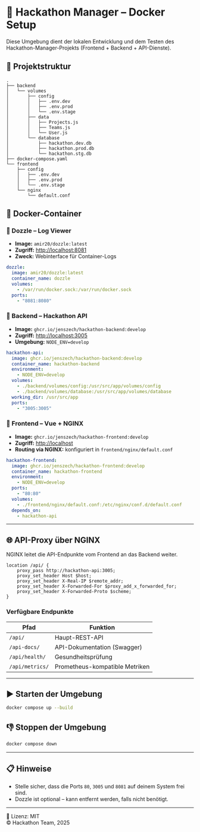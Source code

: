# 🚀 Hackathon Manager – Docker Setup

Diese Umgebung dient der lokalen Entwicklung und dem Testen des Hackathon-Manager-Projekts (Frontend + Backend + API-Dienste).

## 📁 Projektstruktur

```
.
├── backend
│   └── volumes
│       ├── config
│       │   ├── .env.dev
│       │   ├── .env.prod
│       │   └── .env.stage
│       ├── data
│       │   ├── Projects.js
│       │   ├── Teams.js
│       │   └── User.js
│       └── database
│           ├── hackathon.dev.db
│           ├── hackathon.prod.db
│           └── hackathon.stg.db
├── docker-compose.yaml
└── frontend
    ├── config
    │   ├── .env.dev
    │   ├── .env.prod
    │   └── .env.stage
    └── nginx
        └── default.conf

```

## 🧱 Docker-Container

### 🔹 Dozzle – Log Viewer

- **Image:** `amir20/dozzle:latest`
- **Zugriff:** [http://localhost:8081](http://localhost:8081)
- **Zweck:** Webinterface für Container-Logs

```yaml
dozzle:
  image: amir20/dozzle:latest
  container_name: dozzle
  volumes:
    - /var/run/docker.sock:/var/run/docker.sock
  ports:
    - "8081:8080"
```

### 🔹 Backend – Hackathon API

- **Image:** `ghcr.io/jenszech/hackathon-backend:develop`
- **Zugriff:** [http://localhost:3005](http://localhost:3005)
- **Umgebung:** `NODE_ENV=develop`

```yaml
hackathon-api:
  image: ghcr.io/jenszech/hackathon-backend:develop
  container_name: hackathon-backend
  environment:
    - NODE_ENV=develop
  volumes:
    - ./backend/volumes/config:/usr/src/app/volumes/config
    - ./backend/volumes/database:/usr/src/app/volumes/database
  working_dir: /usr/src/app
  ports:
    - "3005:3005"
```

### 🔹 Frontend – Vue + NGINX

- **Image:** `ghcr.io/jenszech/hackathon-frontend:develop`
- **Zugriff:** [http://localhost](http://localhost)
- **Routing via NGINX:** konfiguriert in `frontend/nginx/default.conf`

```yaml
hackathon-frontend:
  image: ghcr.io/jenszech/hackathon-frontend:develop
  container_name: hackathon-frontend
  environment:
    - NODE_ENV=develop
  ports:
    - "80:80"
  volumes:
    - ./frontend/nginx/default.conf:/etc/nginx/conf.d/default.conf
  depends_on:
    - hackathon-api
```

---

## 🌐 API-Proxy über NGINX

NGINX leitet die API-Endpunkte vom Frontend an das Backend weiter.

```nginx
location /api/ {
    proxy_pass http://hackathon-api:3005;
    proxy_set_header Host $host;
    proxy_set_header X-Real-IP $remote_addr;
    proxy_set_header X-Forwarded-For $proxy_add_x_forwarded_for;
    proxy_set_header X-Forwarded-Proto $scheme;
}
```

### Verfügbare Endpunkte

| Pfad            | Funktion                       |
| --------------- | ------------------------------ |
| `/api/`         | Haupt-REST-API                 |
| `/api-docs/`    | API-Dokumentation (Swagger)    |
| `/api/health/`  | Gesundheitsprüfung             |
| `/api/metrics/` | Prometheus-kompatible Metriken |

---

## ▶️ Starten der Umgebung

```bash
docker compose up --build
```

## 👎 Stoppen der Umgebung

```bash
docker compose down
```

---

## 📋 Hinweise

- Stelle sicher, dass die Ports `80`, `3005` und `8081` auf deinem System frei sind.
- Dozzle ist optional – kann entfernt werden, falls nicht benötigt.

---

📄 Lizenz: MIT\
© Hackathon Team, 2025

